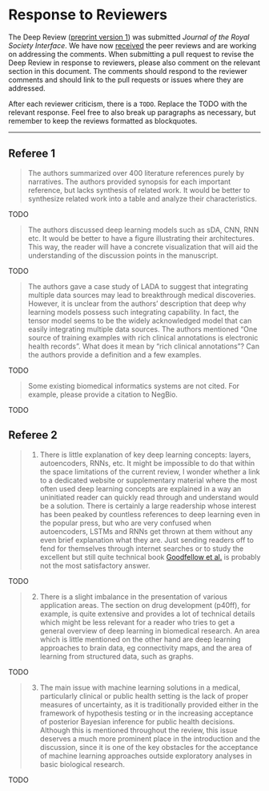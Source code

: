 # Response to Reviewers

The Deep Review ([preprint version 1](https://www.biorxiv.org/content/early/2017/05/28/142760)) was submitted _Journal of the Royal Society Interface_.
We have now [received](https://github.com/greenelab/deep-review/issues/678) the peer reviews and are working on addressing the comments.
When submitting a pull request to revise the Deep Review in response to reviewers, please also comment on the relevant section in this document.
The comments should respond to the reviewer comments and should link to the pull requests or issues where they are addressed.

After each reviewer criticism, there is a `TODO`.
Replace the TODO with the relevant response.
Feel free to also break up paragraphs as necessary, but remember to keep the reviews formatted as blockquotes.

***

## Referee 1

> The authors summarized over 400 literature references purely by narratives. The authors provided synopsis for each important reference, but lacks synthesis of related work. It would be better to synthesize related work into a table and analyze their characteristics. 

TODO

> The authors discussed deep learning models such as sDA, CNN, RNN etc. It would be better to have a figure illustrating their architectures. This way, the reader will have a concrete visualization that will aid the understanding of the discussion points in the manuscript. 

TODO

> The authors gave a case study of LADA to suggest that integrating multiple data sources may lead to breakthrough medical discoveries. However, it is unclear from the authors’ description that deep why learning models possess such integrating capability. In fact, the tensor model seems to be the widely acknowledged model that can easily integrating multiple data sources. 
The authors mentioned “One source of training examples with rich clinical annotations is electronic health records”. What does it mean by “rich clinical annotations”? Can the authors provide a definition and a few examples. 

TODO

> Some existing biomedical informatics systems are not cited. For example, please provide a citation to NegBio. 

TODO

## Referee 2

> 1) There is little explanation of key deep learning concepts: layers, autoencoders, RNNs, etc. It might be impossible to do that within the space limitations of the current review, I wonder whether a link to a dedicated website or supplementary material where the most often used deep learning concepts are explained in a way an uninitiated reader can quickly read through and understand would be a solution. There is certainly a large readership whose interest has been peaked by countless references to deep learning even in the popular press, but who are very confused when autoencoders, LSTMs and RNNs get thrown at them without any even brief explanation what they are. Just sending readers off to fend for themselves through internet searches or to study the excellent but still quite technical book [Goodfellow et al.](http://www.deeplearningbook.org/ "Deep Learning. Ian Goodfellow, Yoshua Bengio, Aaron Courville. 2016") is probably not the most satisfactory answer. 

TODO

> 2) There is a slight imbalance in the presentation of various application areas. The section on drug development (p40ff), for example, is quite extensive and provides a lot of technical details which might be less relevant for a reader who tries to get a general overview of deep learning in biomedical research. An area which is little mentioned on the other hand are deep learning approaches to brain data, eg connectivity maps, and the area of learning from structured data, such as graphs. 

TODO

> 3)  The main issue with machine learning solutions in a medical, particularly clinical or public health setting is the lack of proper measures of uncertainty, as it is traditionally provided either in the framework of hypothesis testing or in the increasing acceptance of posterior Bayesian inference for public health decisions. Although this is mentioned throughout the review, this issue deserves a much more prominent place in the introduction and the discussion, since it is one of the key obstacles for the acceptance of machine learning approaches outside exploratory analyses in basic biological research.

TODO
